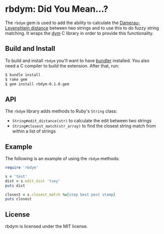 # rbdym: Did You Mean...?

The `rbdym` gem is used to add the ability to calculate the
[Damerau-Levenshtein distance](https://en.wikipedia.org/wiki/Damerau%E2%80%93Levenshtein_distance)
between two strings and to use this to do fuzzy string matching. It wraps the
[dym](https://github.com/dwjackson/dym) C library in order to provide this
functionality.

## Build and Install

To build and install `rbdym` you'll want to have [bundler](https://bundler.io/)
installed. You also need a C compiler to build the extension. After that, run:

```sh
$ bundle install
$ rake gem
$ gem install rbdym-0.1.0.gem
``` 

## API

The `rbdym` library adds methods to Ruby's `String` class:

* `String#edit_distance(str)` to calculate the edit between two strings
* `String#closest_match(str_array)` to find the closest string match from within a list of strings

## Example

The following is an example of using the `rbdym` methods:

```rb
require 'rbdym'

s = 'test'
dist = s.edit_dist 'tsey'
puts dist

closest = s.closest_match %w[step best pest stamp]
puts closest
```

## License

rbdym is licensed under the MIT license.
